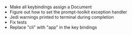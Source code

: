 - Make all keybindings assign a Document
- Figure out how to set the prompt-toolkit exception handler
- Jedi warnings printed to terminal during completion
- Fix tests
- Replace "cli" with "app" in the key bindings
